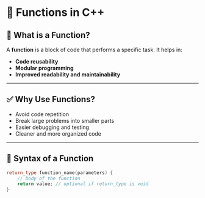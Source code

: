 # 📘 Functions in C++

## 🔧 What is a Function?

A **function** is a block of code that performs a specific task. It helps in:

- **Code reusability**
- **Modular programming**
- **Improved readability and maintainability**

---

## ✅ Why Use Functions?

- Avoid code repetition
- Break large problems into smaller parts
- Easier debugging and testing
- Cleaner and more organized code

---

## 🧱 Syntax of a Function

```cpp
return_type function_name(parameters) {
    // body of the function
    return value; // optional if return_type is void
}
